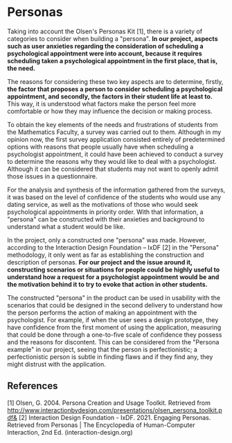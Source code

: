 # Personas

Taking into account the Olsen's Personas Kit [1], there is a variety of categories to consider when building a "persona". **In our project, aspects such as user anxieties regarding the consideration of scheduling a psychological appointment were into account, because it requires scheduling taken a psychological appointment in the first place, that is, the need.**

The reasons for considering these two key aspects are to determine, firstly, **the factor that proposes a person to consider scheduling a psychological appointment, and secondly, the factors in their student life at least to.** This way, it is understood what factors make the person feel more comfortable or how they may influence the decision or making process.

To obtain the key elements of the needs and frustrations of students from the Mathematics Faculty, a survey was carried out to them. Although in my opinion now, the first survey application consisted entirely of predetermined options with reasons that people usually have when scheduling a psychologist appointment, it could have been achieved to conduct a survey to determine the reasons why they would like to deal with a psychologist. Although it can be considered that students may not want to openly admit those issues in a questionnaire.

For the analysis and synthesis of the information gathered from the surveys, it was based on the level of confidence of the students who would use any dating service, as well as the motivations of those who would seek psychological appointments in priority order. With that information, a "persona" can be constructed with their anxieties and background to understand what a student would be like.

In the project, only a constructed one "persona" was made. However, according to the Interaction Design Foundation – IxDF [2] in the "Persona" methodology, it only went as far as establishing the construction and description of personas. **For our project and the issue around it, constructing scenarios or situations for people could be highly useful to understand how a request for a psychologist appointment would be and the motivation behind it to try to evoke that action in other students.**

The constructed "persona" in the product can be used in usability with the scenarios that could be designed in the second delivery to understand how the person performs the action of making an appointment with the psychologist. For example, if when the user sees a design prototype, they have confidence from the first moment of using the application, measuring that could be done through a one-to-five scale of confidence they possess and the reasons for discontent. This can be considered from the "Persona example" in our project, seeing that the person is perfectionistic; a perfectionistic person is subtle in finding flaws and if they find any, they might distrust with the application.

## References
[1] Olsen, G. 2004. Persona Creation and Usage Toolkit. Retrieved from http://www.interactionbydesign.com/presentations/olsen_persona_toolkit.pdf&
[2] Interaction Design Foundation - IxDF. 2021. Engaging Personas. Retrieved from Personas | The Encyclopedia of Human-Computer Interaction, 2nd Ed. (interaction-design.org)
